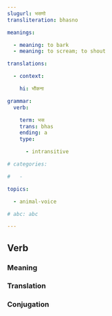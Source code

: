 ```yaml
---
slugurl: भसणो
transliteration: bhasno

meanings:

  - meaning: to bark
  - meaning: to scream; to shout

translations:

  - context:

    hi: भौंकना

grammar:
  verb:

    term: भस
    trans: bhas
    ending: a
    type:

      - intransitive

# categories:

#   -

topics:

  - animal-voice

# abc: abc   

---
```


## Verb

<!-- <fos :grammar="grammar" ></fos> -->

### Meaning

<meaning :meanings="meanings" ></meaning>

<!-- ### Examples
<eg :eg="examples" ></eg> -->

<!-- ### Synonyms
<syn :syn="synonyms" ></syn> -->

<!-- ### Antonyms
<ant :ant="antonyms" ></ant> -->

### Translation

<translation :translation="translations" ></translation>

### Conjugation

<verb-conj :grammar="grammar" ></verb-conj>

<!-- ### Related
<related :related="related" ></related> -->

<!-- ### Similar
<similar :similar="similar" ></similar> -->
